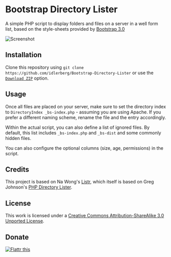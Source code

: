 # Bootstrap Directory Lister

A simple PHP script to display folders and files on a server in a well form list, based on the style-sheets provided by [Bootstrap 3.0](http://getbootstrap.com)

![Screenshot](https://raw.github.com/idleberg/Bootstrap-Directory-Lister/master/screenshot.png)

## Installation

Clone this repository using `git clone https://github.com/idlerberg/Bootstrap-Directory-Lister` or use the [`Download ZIP`](https://github.com/idleberg/Bootstrap-Directory-Lister/archive/master.zip) option.

## Usage

Once all files are placed on your server, make sure to set the directory index to `DirectoryIndex _bs-index.php` - assuming you are using Apache. If you prefer a different naming scheme, rename the file and the entry accordingly.

Within the actual script, you can also define a list of ignored files. By default, this list includes `_bs-index.php` and `_bs-dist` and some commonly hidden files.

You can also configure the optional columns (size, age, permissions) in the script.

## Credits

This project is based on Na Wong's [Listr](http://nadesign.net/listr/), which itself is based on Greg Johnson's [PHP Directory Lister](http://greg-j.com/phpdl/).

## License

This work is licensed under a [Creative Commons Attribution-ShareAlike 3.0 Unported License](http://creativecommons.org/licenses/by-sa/3.0/deed.en_US).

## Donate

[![Flattr this](https://api.flattr.com/button/flattr-badge-large.png)](https://flattr.com/submit/auto?user_id=idleberg&url=https://github.com/idleberg/Bootstrap-Directory-Lister)